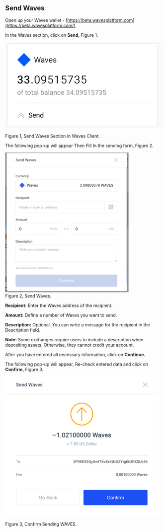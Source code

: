 ## **Send Waves**

Open up your Waves wallet - [https://beta.wavesplatform.com](https://beta.wavesplatform.com/)

In the Waves section, click on **Send,** Figure 1.

![](/_assets/Webp.net-resizeimage-16.png)

Figure 1, Send Waves Section in Waves Client.

The following pop-up will appear Then Fill In the sending form, Figure 2.

![](/_assets/Webp.net-resizeimage-17.png)  
Figure 2, Send Waves.

**Recipient:** Enter the Waves address of the recipient.

**Amount:** Define a number of Waves you want to send.

**Description:** Optional. You can write a message for the recipient in the Description field.

**Note:** Some exchanges require users to include a description when depositing assets. Otherwise, they cannot credit your account.

After you have entered all necessary information, click on **Continue.**

The following pop-up will appear, Re-check entered data and click on **Confirm,** Figure 3.

![](/_assets/Webp.net-resizeimage-18.png)

Figure 3, Confirm Sending WAVES.
